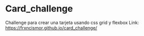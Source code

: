 # Card_challenge
Challenge para crear una tarjeta usando css grid y flexbox
Link: https://frxncismor.github.io/card_challenge/
